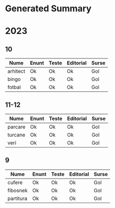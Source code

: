 # Generated Summary

# 2023

## 10

| Nume | Enunt | Teste | Editorial | Surse |
| ---- | ----- | ----- | --------- | ----- |
| arhitect | Ok | Ok | Ok | Gol |
| bingo | Ok | Ok | Ok | Gol |
| fotbal | Ok | Ok | Ok | Gol |

## 11-12

| Nume | Enunt | Teste | Editorial | Surse |
| ---- | ----- | ----- | --------- | ----- |
| parcare | Ok | Ok | Ok | Gol |
| turcane | Ok | Ok | Ok | Gol |
| veri | Ok | Ok | Ok | Gol |

## 9

| Nume | Enunt | Teste | Editorial | Surse |
| ---- | ----- | ----- | --------- | ----- |
| cufere | Ok | Ok | Ok | Gol |
| fibosnek | Ok | Ok | Ok | Gol |
| partitura | Ok | Ok | Ok | Gol |
